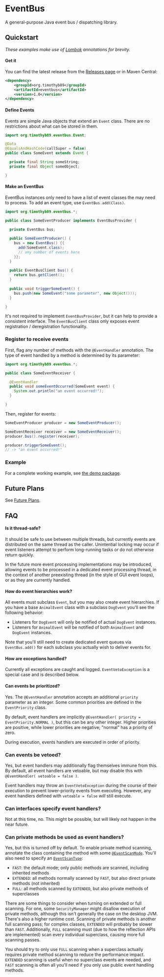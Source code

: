 EventBus
========

A general-purpose Java event bus / dispatching library.

Quickstart
----------

_These examples make use of [Lombok](http://projectlombok.org/) annotations for brevity._

#### Get it
You can find the latest release from the [Releases page](https://github.com/timothyb89/EventBus/releases) or in Maven Central:

```xml
<dependency>
    <groupId>org.timothyb89</groupId>
    <artifactId>eventbus</artifactId>
    <version>1.0</version>
</dependency>
```

#### Define Events
Events are simple Java objects that extend an `Event` class. There are no restrictions about what can be stored in them.
```java
import org.timothyb89.eventbus.Event;

@Data
@EqualsAndHashCode(callSuper = false)
public class SomeEvent extends Event {

  private final String someString;
  private final Object someObject;

}
```


#### Make an EventBus

EventBus instances only need to have a list of event classes the may need to process. To add an event type, use `EventBus.add(Class)`.

```java
import org.timothyb89.eventbus.*;

public class SomeEventProducer implements EventBusProvider {

  private EventBus bus;
  
  public SomeEventProducer() {
    bus = new EventBus() {{
      add(SomeEvent.class);
      // any number of events here
    }};
  }
  
  public EventBusClient bus() {
    return bus.getClient();
  }
  
  public void triggerSomeEvent() {
    bus.push(new SomeEvent("some parameter", new Object()));
  }

}
```

It's not required to implement `EventBusProvider`, but it can help to provide a consistent interface. The `EventBusClient` class only exposes event registration / deregistration functionality.

### Register to receive events

First, flag any number of methods with the `@EventHandler` annotation. The type of event handled by a method is determined by its parameter:

```java
import org.timothyb89.eventbus.*;

public class SomeEventReceiver {

  @EventHandler
  public void someEventOccurred(SomeEvent event) {
    System.out.println("an event occurred!");
  }

}
```

Then, register for events:

```java
SomeEventProducer producer = new SomeEventProducer();

SomeEventReceiver receiver = new SomeEventReceiver();
producer.bus().register(receiver);

producer.triggerSomeEvent();
// -> "an event occurred!"
```


### Example

For a complete working example, see [the demo package](https://github.com/timothyb89/EventBus/tree/master/src/main/java/org/timothyb89/eventbus/demo).

Future Plans
------------

See [Future Plans](https://github.com/timothyb89/EventBus/wiki/Future-Plans).

FAQ
---

#### Is it thread-safe?
It should be safe to use between multiple threads, but currently events are distributed on the same thread as the caller. Unintential locking may occur if event listeners attempt to perform long-running tasks or do not otherwise return quickly.

In the future more event processing implementations may be introduced, allowing events to be processed in a dedicated event processing thread, in the context of another preexisting thread (in the style of GUI event loops), or as they are currently handled.

#### How do event hierarchies work?
All events must subclass `Event`, but you may also create event hierarchies. If you have a base `AnimalEvent` class with a subclass `DogEvent` you'll see the following behavior:
 * Listeners for `DogEvent` will only be notified of actual `DogEvent` instances.
 * Listeners for `AnimalEvent` will be notified of both `AnimalEvent` and `DogEvent` instances.

Note that you'll still need to create dedicated event queues via `EventBus.add()` for each subclass you actually wish to deliver events for.

#### How are exceptions handled?
Currently all exceptions are caught and logged. `EventVetoException` is a special case and is described below.

#### Can events be prioritized?
Yes. The `@EventHandler` annotation accepts an additional `priority` parameter as an integer. Some common priorities are defined in the `EventPriority` class.

By default, event handlers are implicitly `@EventHandler( priority = EventPriority.NORMAL )`, but this can be any other integer. Higher priorities are positive, while lower priorities are negative; "normal" has a priority of zero.

During execution, events handlers are executed in order of priority.

### Can events be vetoed?
Yes, but event handlers may additionally flag themselves immune from this. By default, all event handlers are vetoable, but may disable this with `@EventHandler( vetoable = false )`.

Event handlers may throw an `EventVetoException` during the course of their execution to prevent lower-priority events from executing. However, any event handlers defined with `vetoable = false` _will_ still execute.  

### Can interfaces specify event handlers?
Not at this time, no. This might be possible, but will likely not happen in the near future.

### Can private methods be used as event handlers?
Yes, but this is turned off by default. To enable private method scanning, annotate the class containing the method with some [`@EventScanMode`](https://github.com/timothyb89/EventBus/blob/master/src/main/java/org/timothyb89/eventbus/EventScanMode.java). You'll also need to specify an [`EventScanType`](https://github.com/timothyb89/EventBus/blob/master/src/main/java/org/timothyb89/eventbus/EventScanType.java):
* `FAST`: the default mode; only public methods are scanned, including inherited methods
* `EXTENDED`: all methods normally scanned by `FAST`, but also direct private methods (not inherited)
* `FULL`: all methods scanned by `EXTENDED`, but also private methods of superclasses

There are some things to consider when turning on extended or full scanning. For one, some `SecurityManager` might disallow execution of private methods, although this isn't generally the case on the desktop JVM. There's also a higher runtime cost. Scanning of private methods is another full scanning pass; for complex classes, `EXTENDED` will probably be slower than `FAST`. Additionally, `FULL` scanning must (due to how the reflection APIs are implemented) scan every individual superclass, causing more full scanning passes. 

You should try to only use `FULL` scanning when a superclass actually requires private method scanning to reduce the performance impact. `EXTENDED` scanning is useful when no superclass events are needed, and `FAST` scanning is often all you'll need if you only use public event handling methods.
